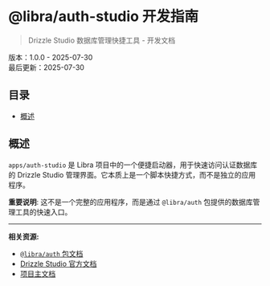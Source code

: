 # @libra/auth-studio 开发指南

> Drizzle Studio 数据库管理快捷工具 - 开发文档

版本：1.0.0 - 2025-07-30  
最后更新：2025-07-30

## 目录

- [概述](#概述)

## 概述

`apps/auth-studio` 是 Libra 项目中的一个便捷启动器，用于快速访问认证数据库的 Drizzle Studio 管理界面。它本质上是一个脚本快捷方式，而不是独立的应用程序。

**重要说明**: 这不是一个完整的应用程序，而是通过 `@libra/auth` 包提供的数据库管理工具的快速入口。

---

**相关资源:**
- [`@libra/auth` 包文档](../../packages/auth/DEV_ZH.md)
- [Drizzle Studio 官方文档](https://orm.drizzle.team/drizzle-studio/overview)
- [项目主文档](../../CLAUDE.md) 